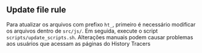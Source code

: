 ## Update file rule

Para atualizar os arquivos com prefixo `ht_`, primeiro é necessário modificar os arquivos dentro de `src/js/`. Em seguida, execute o script `scripts/update_scripts.sh`. Alterações manuais podem causar problemas aos usuários que acessam as páginas do History Tracers

